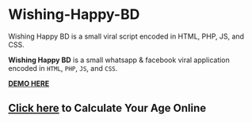 # Wishing-Happy-BD
Wishing Happy BD is a small viral script encoded in HTML, PHP, JS, and CSS.

<strong>Wishing Happy BD</strong> is a small whatsapp & facebook viral application encoded in <code>HTML</code>, <code>PHP</code>, <code>JS</code>, and <code>CSS</code>. 

<b><a target="_blank" href="http://happy.freevar.com" >DEMO HERE</a></b>

<h2><a href="https://www.birthdaycalculatorbydate.com/">Click here</a> to Calculate Your Age Online</h2>

